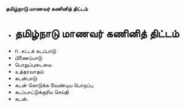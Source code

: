 **தமிழ்நாடு மாணவர் கணினித் திட்டம்**
- # தமிழ்நாடு மாணவர் கணினித் திட்டம்
- n. சட்டக் கடப்பாடு
- பிணைப்பாடு
- பொறுப்புடைமை
- உத்தரவாதம்
- கடன்பாடு
- கடன் கொடுக்க வேண்டிய பொறப்பு
- கடப்பாட்டுக்குரிய செய்தி
- கடன்.

